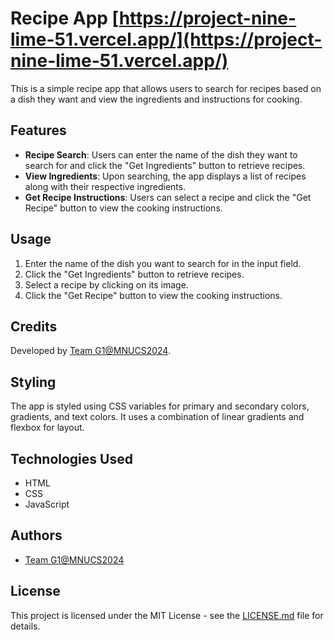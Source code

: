 # Recipe App [https://project-nine-lime-51.vercel.app/](https://project-nine-lime-51.vercel.app/)

This is a simple recipe app that allows users to search for recipes based on a dish they want and view the ingredients and instructions for cooking.

## Features

- **Recipe Search**: Users can enter the name of the dish they want to search for and click the "Get Ingredients" button to retrieve recipes.
- **View Ingredients**: Upon searching, the app displays a list of recipes along with their respective ingredients.
- **Get Recipe Instructions**: Users can select a recipe and click the "Get Recipe" button to view the cooking instructions.

## Usage

1. Enter the name of the dish you want to search for in the input field.
2. Click the "Get Ingredients" button to retrieve recipes.
3. Select a recipe by clicking on its image.
4. Click the "Get Recipe" button to view the cooking instructions.

## Credits

Developed by [Team G1@MNUCS2024](https://github.com/MNUCS2024).

## Styling

The app is styled using CSS variables for primary and secondary colors, gradients, and text colors. It uses a combination of linear gradients and flexbox for layout.

## Technologies Used

- HTML
- CSS
- JavaScript

## Authors

- [Team G1@MNUCS2024](https://github.com/MNUCS2024)

## License

This project is licensed under the MIT License - see the [LICENSE.md](LICENSE.md) file for details.
